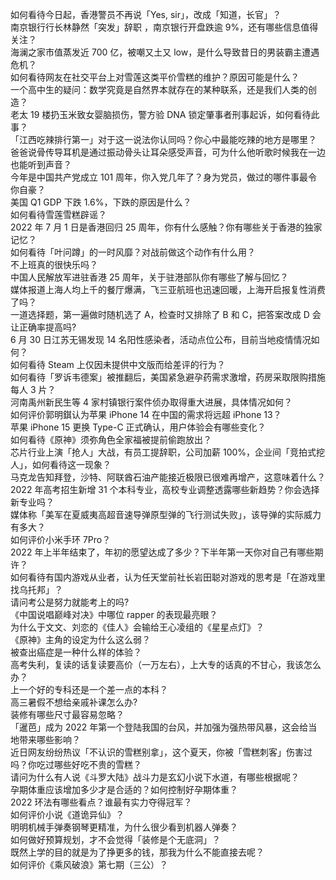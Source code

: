 如何看待今日起，香港警员不再说「Yes, sir」，改成「知道，长官」？  
南京银行行长林静然「突发」辞职 ，南京银行开盘跌逾 9%，还有哪些信息值得关注？  
海澜之家市值蒸发近 700 亿，被嘲又土又 low，是什么导致昔日的男装霸主遭遇危机？  
如何看待网友在社交平台上对雪莲这类平价雪糕的维护？原因可能是什么？  
一个高中生的疑问：数学究竟是自然界本就存在的某种联系，还是我们人类的创造？  
老太 19 楼扔玉米致女婴脑损伤，警方验 DNA 锁定肇事者刑事起诉，如何看待此事？  
「江西吃辣排行第一」对于这一说法你认同吗？你心中最能吃辣的地方是哪里？  
爸爸说骨传导耳机是通过振动骨头让耳朵感受声音，可为什么他听歌时候我在一边也能听到声音？  
今年是中国共产党成立 101 周年，你入党几年了？身为党员，做过的哪件事最令你自豪？  
美国 Q1 GDP 下跌 1.6%，下跌的原因是什么？  
如何看待雪莲雪糕辟谣？  
2022 年 7 月 1 日是香港回归 25 周年，你有什么感触？你有哪些关于香港的独家记忆？  
如何看待「叶问蹲」的一时风靡？对战前做这个动作有什么用？  
不上班真的很快乐吗？  
中国人民解放军进驻香港 25 周年，关于驻港部队你有哪些了解与回忆？  
媒体报道上海人均上千的餐厅爆满，飞三亚航班也迅速回暖，上海开启报复性消费了吗？  
一道选择题，第一遍做时随机选了 A，检查时又排除了 B 和 C，把答案改成 D 会让正确率提高吗?  
6 月 30 日江苏无锡发现 14 名阳性感染者，活动点位公布，目前当地疫情情况如何？  
如何看待 Steam 上仅因未提供中文版而给差评的行为？  
如何看待「罗诉韦德案」被推翻后，美国紧急避孕药需求激增，药房采取限购措施每人 3 片？  
河南禹州新民生等 4 家村镇银行案件侦办取得重大进展，具体情况如何？  
如何评价郭明錤认为苹果 iPhone 14 在中国的需求将远超 iPhone 13？  
苹果 iPhone 15 更换 Type-C 正式确认，用户体验会有哪些变化？  
如何看待《原神》须弥角色全家福被提前偷跑放出？  
芯片行业上演「抢人」大战，有员工提辞职，公司加薪 100%，企业间「竞拍式挖人」，如何看待这一现象？  
马克龙告知拜登，沙特、阿联酋石油产能接近极限已很难再增产，这意味着什么？  
2022 年高考招生新增 31 个本科专业，高校专业调整透露哪些新趋势？你会选择新专业吗？  
媒体称「美军在夏威夷高超音速导弹原型弹的飞行测试失败」，该导弹的实际威力有多大？  
如何评价小米手环 7Pro？  
2022 年上半年结束了，年初的愿望达成了多少？下半年第一天你对自己有哪些期许？  
如何看待有国内游戏从业者，认为任天堂前社长岩田聪对游戏的思考是「在游戏里找乌托邦」？  
请问考公是努力就能考上的吗?  
《中国说唱巅峰对决》中哪位 rapper 的表现最亮眼？  
为什么于文文、刘恋的《佳人》会输给王心凌组的《星星点灯》？  
《原神》主角的设定为什么这么弱？  
被查出癌症是一种什么样的体验？  
高考失利，复读的话复读要高价（一万左右），上大专的话真的不甘心，我该怎么办？  
上一个好的专科还是一个差一点的本科？  
高三暑假不想给亲戚补课怎么办?  
装修有哪些尺寸最容易忽略？  
「暹芭」成为 2022 年第一个登陆我国的台风，并加强为强热带风暴，这会给当地带来哪些影响？  
近日网友纷纷热议「不认识的雪糕别拿」，这个夏天，你被「雪糕刺客」伤害过吗？你吃过哪些好吃不贵的雪糕？  
请问为什么有人说《斗罗大陆》战斗力是玄幻小说下水道，有哪些根据呢？  
孕期体重应该增加多少才是合适的？如何控制好孕期体重？  
2022 环法有哪些看点？谁最有实力夺得冠军？  
如何评价小说《道诡异仙》？  
明明机械手弹奏钢琴更精准，为什么很少看到机器人弹奏？  
如何做好预算规划，才不会觉得「装修是个无底洞」？  
既然上学的目的就是为了挣更多的钱，那我为什么不能直接去呢？  
如何评价《乘风破浪》第七期（三公）？  
